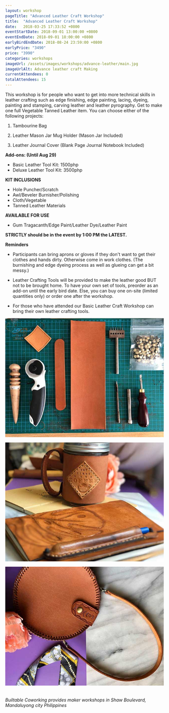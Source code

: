 ```yaml
---
layout: workshop
pageTitle: "Advanced Leather Craft Workshop"
title:  "Advanced Leather Craft Workshop"   
date:   2018-03-25 17:33:52 +0800
eventStartDate: 2018-09-01 13:00:00 +0800
eventEndDate: 2018-09-01 18:00:00 +0800
earlyBirdEndDate: 2018-08-24 23:59:00 +0800
earlyPrice: "3490"
price: "3990"
categories: workshops
imageUrl: /assets/images/workshops/advance-leather/main.jpg
imageUrlAlt: Advance leather craft Making
currentAttendees: 0
totalAttendees: 15
---
```

This workshop is for people who want to get into more technical skills in leather crafting such as edge finishing, edge painting, lacing, dyeing, painting and stamping, carving leather and leather pyrography. Get to make one full Vegetable Tanned Leather item. You can choose either of the following projects:

1. Tambourine Bag

2. Leather Mason Jar Mug Holder (Mason Jar Included)

3. Leather Journal Cover (Blank Page Journal Notebook Included) 

**Add-ons: (Until Aug 29)**
- Basic Leather Tool Kit: 1500php
- Deluxe Leather Tool Kit: 3500php

**KIT INCLUSIONS**
- Hole Puncher/Scratch 
- Awl/Beveler Burnisher/Polishing 
- Cloth/Vegetable 
- Tanned Leather Materials 

**AVAILABLE FOR USE**
- Gum Tragacanth/Edge Paint/Leather Dye/Leather Paint 

**STRICTLY should be in the event by 1:00 PM the LATEST.**

**Reminders**
- Participants can bring aprons or gloves if they don't want to get their clothes and hands dirty. Otherwise come in work clothes. (The burnishing and edge dyeing process as well as glueing can get a bit messy.)

- Leather Crafting Tools will be provided to make the leather good BUT not to be brought home. To have your own set of tools, preorder as an add-on until the early bird date. Else, you can buy one on-site (limited quantities only) or order one after the workshop. 

- For those who have attended our Basic Leather Craft Workshop can bring their own leather crafting tools.



![advance leather workshop](/assets/images/workshops/advance-leather/advance-leather-1.jpg "advance leather workshop")

![advance leather workshop](/assets/images/workshops/advance-leather/advance-leather-2.jpg "advance leather workshop")

![advance leather workshop](/assets/images/workshops/advance-leather/advance-leather-3.jpg "advance leather workshop")
<br>
<br>
<br>
*Builtable Coworking provides maker workshops in Shaw Boulevard, Mandaluyong city Philippines* 
